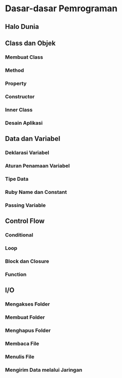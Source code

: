 # Dasar-dasar Pemrograman #

## Halo Dunia ##

## Class dan Objek ##

### Membuat Class ###

### Method ###

### Property ###

### Constructor ###

### Inner Class ###

### Desain Aplikasi ###

## Data dan Variabel ##

### Deklarasi Variabel ###

### Aturan Penamaan Variabel ###

### Tipe Data ###

### Ruby Name dan Constant ###

### Passing Variable ###

## Control Flow ##

### Conditional ###

### Loop ###

### Block dan Closure ###

### Function ###

## I/O ##

### Mengakses Folder ###

### Membuat Folder ###

### Menghapus Folder ###

### Membaca File ###

### Menulis File ###

### Mengirim Data melalui Jaringan ###

